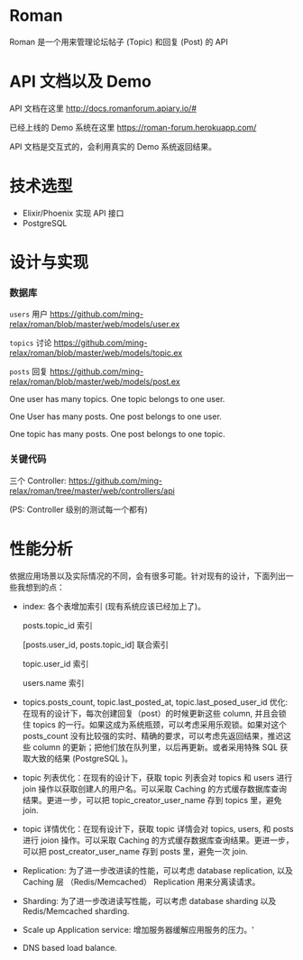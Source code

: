 # Roman

Roman 是一个用来管理论坛帖子 (Topic) 和回复 (Post) 的 API

# API 文档以及 Demo

API 文档在这里 http://docs.romanforum.apiary.io/#

已经上线的 Demo 系统在这里 https://roman-forum.herokuapp.com/

API 文档是交互式的，会利用真实的 Demo 系统返回结果。


# 技术选型


- Elixir/Phoenix 实现 API 接口
- PostgreSQL


# 设计与实现

### 数据库

  `users`  用户 https://github.com/ming-relax/roman/blob/master/web/models/user.ex

  `topics` 讨论 https://github.com/ming-relax/roman/blob/master/web/models/topic.ex

  `posts`  回复 https://github.com/ming-relax/roman/blob/master/web/models/post.ex

   One user has many topics. One topic belongs to one user.

   One User has many posts. One post belongs to one user.

   One topic has many posts. One post belongs to one topic.

### 关键代码

  三个 Controller: https://github.com/ming-relax/roman/tree/master/web/controllers/api

  (PS: Controller 级别的测试每一个都有)

# 性能分析

依据应用场景以及实际情况的不同，会有很多可能。针对现有的设计，下面列出一些我想到的点：

- index: 各个表增加索引 (现有系统应该已经加上了)。

  posts.topic_id 索引

  [posts.user_id, posts.topic_id] 联合索引

  topic.user_id 索引

  users.name 索引

- topics.posts_count, topic.last_posted_at, topic.last_posed_user_id 优化: 在现有的设计下，每次创建回复（post）的时候更新这些 column, 并且会锁住 topics 的一行。如果这成为系统瓶颈，可以考虑采用乐观锁。如果对这个 posts_count 没有比较强的实时、精确的要求，可以考虑先返回结果，推迟这些 column 的更新；把他们放在队列里，以后再更新。或者采用特殊 SQL 获取大致的结果 (PostgreSQL )。

- topic 列表优化：在现有的设计下，获取 topic 列表会对 topics 和 users 进行 join 操作以获取创建人的用户名。可以采取 Caching 的方式缓存数据库查询结果。更进一步，可以把 topic_creator_user_name 存到 topics 里，避免 join.

- topic 详情优化：在现有设计下，获取 topic 详情会对 topics, users, 和 posts 进行 joion 操作。可以采取 Caching 的方式缓存数据库查询结果。更进一步，可以把 post_creator_user_name 存到 posts 里，避免一次 join.

- Replication: 为了进一步改进读的性能，可以考虑 database replication, 以及 Caching 层 （Redis/Memcached） Replication 用来分离读请求。

- Sharding: 为了进一步改进读写性能，可以考虑 database sharding 以及 Redis/Memcached sharding.

- Scale up Application service: 增加服务器缓解应用服务的压力。'

- DNS based load balance.
